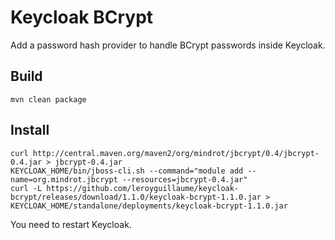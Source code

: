 # Keycloak BCrypt

Add a password hash provider to handle BCrypt passwords inside Keycloak.

## Build
```
mvn clean package
```

## Install
```
curl http://central.maven.org/maven2/org/mindrot/jbcrypt/0.4/jbcrypt-0.4.jar > jbcrypt-0.4.jar
KEYCLOAK_HOME/bin/jboss-cli.sh --command="module add --name=org.mindrot.jbcrypt --resources=jbcrypt-0.4.jar"
curl -L https://github.com/leroyguillaume/keycloak-bcrypt/releases/download/1.1.0/keycloak-bcrypt-1.1.0.jar > KEYCLOAK_HOME/standalone/deployments/keycloak-bcrypt-1.1.0.jar
```
You need to restart Keycloak.

